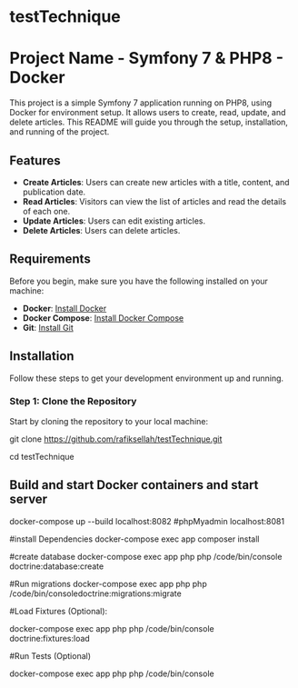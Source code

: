 # testTechnique

# Project Name - Symfony 7 & PHP8 - Docker

This project is a simple Symfony 7 application running on PHP8, using Docker for environment setup. It allows users to create, read, update, and delete articles. This README will guide you through the setup, installation, and running of the project.

## Features

- **Create Articles**: Users can create new articles with a title, content, and publication date.
- **Read Articles**: Visitors can view the list of articles and read the details of each one.
- **Update Articles**: Users can edit existing articles.
- **Delete Articles**: Users can delete articles.

## Requirements

Before you begin, make sure you have the following installed on your machine:

- **Docker**: [Install Docker](https://www.docker.com/get-started)
- **Docker Compose**: [Install Docker Compose](https://docs.docker.com/compose/install/)
- **Git**: [Install Git](https://git-scm.com/book/en/v2/Getting-Started-Installing-Git)

## Installation

Follow these steps to get your development environment up and running.

### Step 1: Clone the Repository

Start by cloning the repository to your local machine:

git clone https://github.com/rafiksellah/testTechnique.git

cd testTechnique

## Build and start Docker containers and start server

docker-compose up --build
localhost:8082
#phpMyadmin
localhost:8081

#install Dependencies
docker-compose exec app composer install

#create database
docker-compose exec app php php /code/bin/console doctrine:database:create

#Run migrations
docker-compose exec app php php /code/bin/consoledoctrine:migrations:migrate

#Load Fixtures (Optional):

docker-compose exec app php php /code/bin/console doctrine:fixtures:load

#Run Tests (Optional)

docker-compose exec app php php /code/bin/console


   
